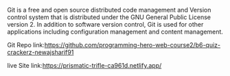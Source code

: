 Git is a free and open source distributed code management and Version control system that is distributed under the GNU General Public License version 2. In addition to software version control, Git is used for other applications including configuration management and content management.

Git Repo link:https://github.com/programming-hero-web-course2/b6-quiz-crackerz-newajsharif91

live Site link:https://prismatic-trifle-ca961d.netlify.app/